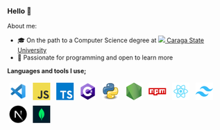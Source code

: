 ### Hello 👋

About me:

-  🎓 On the path to a Computer Science degree at [<image src="assets/csu.png" style="height: 20px" /> Caraga State University](https://maps.app.goo.gl/5tfByC7Zv5Ja4TpG8)
-  🔮 Passionate for programming and open to learn more

**Languages and tools I use;**

<span>
    <a href="https://code.visualstudio.com/"><img title="Visual Studio Code" height="40" style="padding: 5px;" src="assets/vscode.png" /></a>
    <a href="https://developer.mozilla.org/en-US/docs/Web/JavaScript"><img title="Javascript" height="40" style="padding: 5px;" src="assets/javascript.png" /></a>
    <a href="https://www.typescriptlang.org/"><img title="Typescript" height="40" style="padding: 5px;" src="assets/typescript.png" /></a>
    <a href="https://www.typescriptlang.org/"><img title="C#" height="40" style="padding: 5px;" src="assets/csharp.png" /></a>
    <a href="https://docs.python.org/3/"><img title="Python" height="40" style="padding: 5px;" src="assets/python.png" /></a>
    <a href="https://nodejs.org/"><img title="NodeJS" height="40" style="padding: 5px;" src="assets/nodejs.png" /></a>
    <a href="https://www.npmjs.com/"><img title="npm" height="40" style="padding: 5px;" src="assets/npm.png" /></a>
    <a href="https://react.dev/"><img title="ReactJS" height="40" style="padding: 5px;" src="assets/react.png" /></a>
    <a href="https://tailwindcss.com/"><img title="TailwindCSS" height="40" style="padding: 5px;" src="assets/tailwindcss.png" /></a>
    <a href="https://nextjs.org/"><img title="NextJS" height="40" style="padding: 5px;" src="assets/nextjs.webp" /></a>
    <a href="https://www.mongodb.com/"><img title="MongoDB" height="40" style="padding: 5px;" src="assets/mongodb.png" /></a>
</span>
